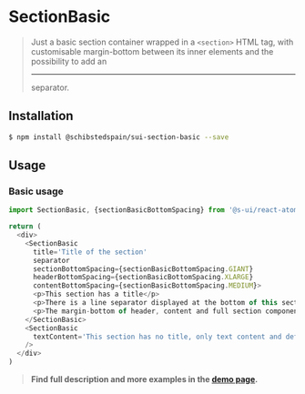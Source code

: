 # SectionBasic

> Just a basic section container wrapped in a `<section>` HTML tag, with customisable margin-bottom between its inner elements and the possibility to add an <hr> separator.

## Installation

```sh
$ npm install @schibstedspain/sui-section-basic --save
```

## Usage

### Basic usage
```js
import SectionBasic, {sectionBasicBottomSpacing} from '@s-ui/react-atom-panel'

return (
  <div>
    <SectionBasic
      title='Title of the section'
      separator
      sectionBottomSpacing={sectionBasicBottomSpacing.GIANT}
      headerBottomSpacing={sectionBasicBottomSpacing.XLARGE}
      contentBottomSpacing={sectionBasicBottomSpacing.MEDIUM}>
      <p>This section has a title</p>
      <p>There is a line separator displayed at the bottom of this section as an hr element.</p>
      <p>The margin-bottom of header, content and full section component have been customised.</p>
    </SectionBasic>
    <SectionBasic
      textContent='This section has no title, only text content and default vertical spacing.'
    />
  </div>
)

```

> **Find full description and more examples in the [demo page](https://sui-components.now.sh/workbench/section/basic/demo).**

